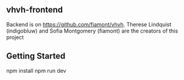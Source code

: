 ## vhvh-frontend 
Backend is on https://github.com/fiamont/vhvh.
Therese Lindquist (indigobluw) and Sofia Montgomery (fiamont) are the creators of this project

## Getting Started
npm install
npm run dev
